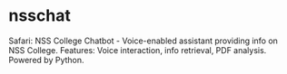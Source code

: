 # nsschat
Safari: NSS College Chatbot - Voice-enabled assistant providing info on NSS College. Features: Voice interaction, info retrieval, PDF analysis. Powered by Python.
